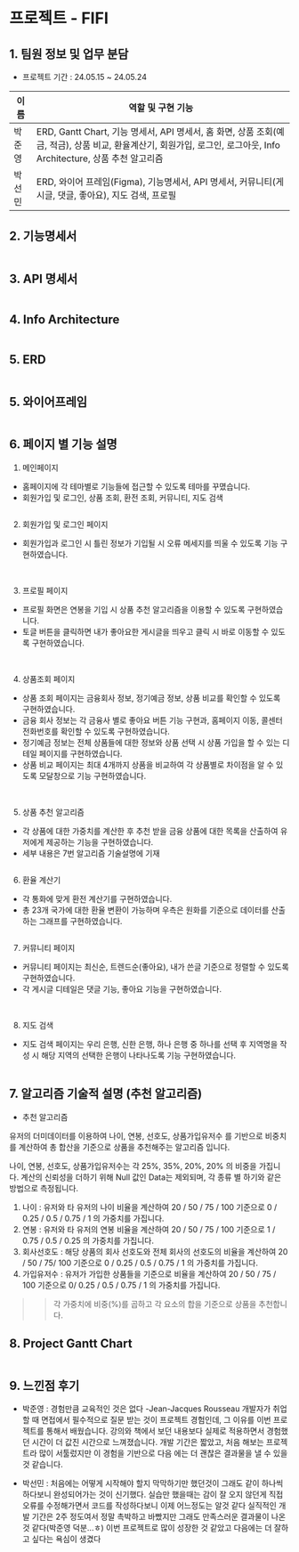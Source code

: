 
# 프로젝트 - FIFI


## 1. 팀원 정보 및 업무 분담
- 프로젝트 기간 : 24.05.15 ~ 24.05.24

|이름|역할 및 구현 기능|
|---|---|
| 박준영 | ERD, Gantt Chart, 기능 명세서, API 명세서, 홈 화면, 상품 조회(예금, 적금), 상품 비교, 환율계산기, 회원가입, 로그인, 로그아웃, Info Architecture, 상품 추천 알고리즘 |
| 박선민 | ERD, 와이어 프레임(Figma), 기능명세서, API 명세서, 커뮤니티(게시글, 댓글, 좋아요), 지도 검색, 프로필 |

## 2. 기능명세서
   
<img src="./img/image.png" alt="" >

## 3. API 명세서
   
<img src="./img/image-5.png" alt="" >

## 4. Info Architecture

<img src="./img/image-1.png" alt="" >

## 5. ERD
   
<img src="./img/image-6.png" alt="" >

## 5. 와이어프레임   
   
<img src="./img/image-4.png" alt="" >

## 6. 페이지 별 기능 설명
  1. 메인페이지
  - 홈페이지에 각 테마별로 기능들에 접근할 수 있도록 테마를 꾸몄습니다.
  - 회원가입 및 로그인, 상품 조회, 환전 조회, 커뮤니티, 지도 검색   
     
  <img src="./img/image-8.png" alt="" >

  2. 회원가입 및 로그인 페이지
  - 회원가입과 로그인 시 틀린 정보가 기입될 시 오류 메세지를 띄울 수 있도록 기능 구현하였습니다.   
     
  <img src="./img/image-9.png" alt="" >
  <img src="./img/image-10.png" alt="" >
   
  3. 프로필 페이지
  - 프로필 화면은 연봉을 기입 시 상품 추천 알고리즘을 이용할 수 있도록 구현하였습니다.
  - 토글 버튼을 클릭하면 내가 좋아요한 게시글을 띄우고 클릭 시 바로 이동할 수 있도록 구현하였습니다.
     
  <img src="./img/image-11.png" alt="" >
  <img src="./img/image-12.png" alt="" >
   
  4. 상품조회 페이지
  - 상품 조회 페이지는 금융회사 정보, 정기예금 정보, 상품 비교를 확인할 수 있도록 구현하였습니다.
  - 금융 회사 정보는 각 금융사 별로 좋아요 버튼 기능 구현과, 홈페이지 이동, 콜센터 전화번호를 확인할 수 있도록 구현하였습니다.
  - 정기예금 정보는 전체 상품들에 대한 정보와 상품 선택 시 상품 가입을 할 수 있는 디테일 페이지를 구현하였습니다.
  - 상품 비교 페이지는 최대 4개까지 상품을 비교하여 각 상품별로 차이점을 알 수 있도록 모달창으로 기능 구현하였습니다.   
   
   <img src="./img/image-13.png" alt="" >
   <img src="./img/image-14.png" alt="" >
   <img src="./img/image-15.png" alt="" >
   <img src="./img/image-16.png" alt="" >
      
  5. 상품 추천 알고리즘
  - 각 상품에 대한 가중치를 계산한 후 추천 받을 금융 상품에 대한 목록을 산출하여 유저에게 제공하는 기능을 구현하였습니다.
  - 세부 내용은 7번 알고리즘 기술설명에 기재
     
  <img src="./img/image-18.png" alt="" >

  6. 환율 계산기
  - 각 통화에 맞게 환전 계산기를 구현하였습니다.
  - 총 23개 국가에 대한 환율 변환이 가능하며 우측은 원화를 기준으로 데이터를 산출하는 그래프를 구현하였습니다.
     
  <img src="./img/image-19.png" alt="" >

  7. 커뮤니티 페이지
  - 커뮤니티 페이지는 최신순, 트렌드순(좋아요), 내가 쓴글 기준으로 정렬할 수 있도록 구현하였습니다.
  - 각 게시글 디테일은 댓글 기능, 좋아요 기능을 구현하였습니다.
     
  <img src="./img/image-20.png" alt="" >
  <img src="./img/image-21.png" alt="" >

  8. 지도 검색
  - 지도 검색 페이지는 우리 은행, 신한 은행, 하나 은행 중 하나를 선택 후 지역명을 작성 시 해당 지역의 선택한 은행이 나타나도록 기능 구현하였습니다.
     
  <img src="./img/image-22.png" alt="" >



## 7. 알고리즘 기술적 설명 (추천 알고리즘)
- 추천 알고리즘

유저의 더미데이터를 이용하여 나이, 연봉, 선호도, 상품가입유저수 를 기반으로 비중치를 계산하여 총 합산을 기준으로 상품을 추천해주는 알고리즘 입니다.

나이, 연봉, 선호도, 상품가입유저수는 각 25%, 35%, 20%, 20% 의 비중을 가집니다.
계산의 신뢰성을 더하기 위해 Null 값인 Data는 제외되며, 각 종류 별 하기와 같은 방법으로 측정됩니다.

1. 나이 : 유저와 타 유저의 나이 비율을 계산하여 20 / 50 / 75 / 100 기준으로 0 / 0.25 / 0.5 / 0.75 / 1 의 가중치를 가집니다.
2. 연봉 : 유저와 타 유저의 연봉 비율을 계산하여 20 / 50 / 75 / 100 기준으로 1 / 0.75 / 0.5 / 0.25 의 가중치를 가집니다.
3. 회사선호도 : 해당 상품의 회사 선호도와 전체 회사의 선호도의 비율을 계산하여 20 / 50 / 75/ 100 기준으로 0 / 0.25 / 0.5 / 0.75 / 1 의 가중치를 가집니다.
4. 가입유저수 : 유저가 가입한 상품들을 기준으로 비율을 계산하여 20 / 50 / 75 / 100 기준으로 0/ 0.25 / 0.5 / 0.75 / 1 의 가중치를 가집니다.

>> 각 가중치에 비중(%)를 곱하고 각 요소의 합을 기준으로 상품을 추천합니다.



## 8. Project Gantt Chart
<img src="./img/image-7.png" alt="" >


## 9. 느낀점 후기

- 박준영 : 경험만큼 교육적인 것은 없다 -Jean-Jacques Rousseau 
개발자가 취업할 때 면접에서 필수적으로 질문 받는 것이 프로젝트 경험인데, 그 이유를 이번 프로젝트를 통해서 배웠습니다.
강의와 책에서 보던 내용보다 실제로 적용하면서 경험했던 시간이 더 값진 시간으로 느껴졌습니다. 개발 기간은 짧았고, 처음 해보는 프로젝트라 많이 서툴렀지만 이 경험을 기반으로 다음 에는 더 괜찮은 결과물을 낼 수 있을 것 같습니다.

- 박선민 : 처음에는 어떻게 시작해야 할지 막막하기만 했던것이 그래도 같이 하나씩 하다보니 완성되어가는 것이 신기했다. 실습만 했을때는 감이 잘 오지 않던게 직접 오류를 수정해가면서 코드를 작성하다보니 이제 어느정도는 알것 같다 실직적인 개발 기간은 2주 정도여서 정말 촉박하고 바빴지만 그래도 만족스러운 결과물이 나온 것 같다(박준영 덕분...ㅎ) 이번 프로젝트로 많이 성장한 것 같았고 다음에는 더 잘하고 싶다는 욕심이 생겼다 


